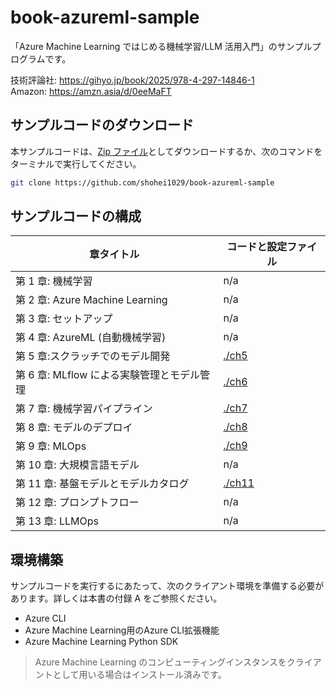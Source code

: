 # book-azureml-sample

「Azure Machine Learning ではじめる機械学習/LLM 活用入門」のサンプルプログラムです。

技術評論社: https://gihyo.jp/book/2025/978-4-297-14846-1 <br/>
Amazon: https://amzn.asia/d/0eeMaFT

## サンプルコードのダウンロード

本サンプルコードは、[Zip ファイル](https://github.com/shohei1029/book-azureml-sample/archive/refs/heads/main.zip)としてダウンロードするか、次のコマンドをターミナルで実行してください。

```bash
git clone https://github.com/shohei1029/book-azureml-sample
```

## サンプルコードの構成

| 章タイトル                                 | コードと設定ファイル |
| ------------------------------------------ | -------------------- |
| 第 1 章: 機械学習                          | n/a                  |
| 第 2 章: Azure Machine Learning            | n/a                  |
| 第 3 章: セットアップ                      | n/a                  |
| 第 4 章: AzureML (自動機械学習)            | n/a                  |
| 第 5 章:スクラッチでのモデル開発           | [./ch5](./ch5)       |
| 第 6 章: MLflow による実験管理とモデル管理 | [./ch6](./ch6)       |
| 第 7 章: 機械学習パイプライン              | [./ch7](./ch7)       |
| 第 8 章: モデルのデプロイ                  | [./ch8](./ch8)       |
| 第 9 章: MLOps                             | [./ch9](./ch9)       |
| 第 10 章: 大規模言語モデル                 | n/a                  |
| 第 11 章: 基盤モデルとモデルカタログ       | [./ch11](./ch11)     |
| 第 12 章: プロンプトフロー                 | n/a                  |
| 第 13 章: LLMOps                           | n/a                  |

## 環境構築
サンプルコードを実行するにあたって、次のクライアント環境を準備する必要があります。詳しくは本書の付録 A をご参照ください。

* Azure CLI
* Azure Machine Learning用のAzure CLI拡張機能
* Azure Machine Learning Python SDK

> Azure Machine Learning のコンピューティングインスタンスをクライアントとして用いる場合はインストール済みです。



